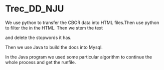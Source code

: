 # Trec_DD_NJU

  We use python to transfer the CBOR data into HTML files.Then use python to filter the <tag> in the HTML. Then we stem the text 

and delete the stopwords it has.

  Then we use Java to build the docs into Mysql.
  
  In the Java program we used some particular algorithm to continue the whole process and get the runfile.
